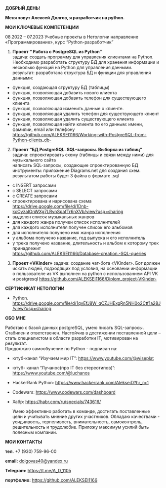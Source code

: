 **ДОБРЫЙ ДЕНЬ!**

**Меня зовут Алексей Долгов, я разработчик на python.**


**МОИ КЛЮЧЕВЫЕ КОМПЕТЕНЦИИ**

08.2022 – 07.2023 Учебные проекты в Нетологии 
направление «Программирование», курс “Python-разработчик”  

1. **Проект “ Работа с PostgreSQL из Python”**  
  задача: создать программу для управления клиентами на Python. Необходимо разработать структуру БД для хранения информации и несколько 
          функций на Python для управления данными.                                                  
  результат: разработана структура БД и функции для управления данными:
  -  функция, создающая структуру БД (таблицы)
  -  функция, позволяющая добавить нового клиента
  -  функция, позволяющая добавить телефон для существующего клиента
  -  функция, позволяющая изменить данные о клиенте.
  -  функция, позволяющая удалить телефон для существующего клиент 
  -  функция, позволяющая удалить существующего клиента
  -  функция, позволяющая найти клиента по его данным: имени, фамилии, email или телефону
     https://github.com/ALEKSEI1166/Working-with-PostgreSQL-from-Python-clients_db-
                                           
2. **Проект “БД PostgreSQL. SQL-запросы. Выборка из таблиц”**                                                                            
  задача: спроектировать схему (таблицы и связи между ними) для музыкального сайта                                                
          написать SQL-запросы, создающие спроектированную БД                                                                          
  инструменты: приложение Diagrams.net для создания схем.                                                                                  результатом работы будет 3 файла в формате .sql
  -   с INSERT запросами 
  -   с SELECT запросами
  -   с CREATE  запросами
  -  спроектирована и нарисована схема                                                                
     https://drive.google.com/file/d/1Dnb-kcOyzaIOnWXg7LRvnSpafTr6nXVb/view?usp=sharing                                             
  -  выделен список музыкальных жанров
  -  для каждого жанра получен список исполнителей
  -  для каждого исполнителя получен список его альбомов
  -  для исполнителя получено имя жанра исполнения
  -  у альбома получено название, год выпуска и его исполнитель
  -  у трека получено название, длительность и альбом к которому трек принадлежит                                 
   https://github.com/ALEKSEI1166/Database-creation.-SQL-queries

3. **Проект «VKinder»**
  задача: создание чат-бота «VKinder». Бот должен искать людей, подходящих под условия,
            на основании информации о пользователе из VK
  выполнен на python с использованием API VK и postgresql
    https://github.com/ALEKSEI1166/Diplom_project-VKinder-


**СЕРТИФИКАТ НЕТОЛОГИИ**
 - Python. https://drive.google.com/file/d/1qvEfJ8W_qCZJHExgRn5NH0o2Ctf1a28J/view?usp=sharing

**ОБО МНЕ**

   Работаю с базой данных postgreSQL, умею писать SQL-запросы. Стабилен и ответственен. Настойчив в достижении поставленной цели – стать специалистом в области разработки IT, мотивирован на результат.                                                                          
   Продолжаю самообучение по Python - подписан на: 
   -  ютуб-канал “Изучаем мир IT”: https://www.youtube.com/@wiseplat
   -  ютуб- канал “Лучанос(про IT без стереотипов)”: https://www.youtube.com/@luchanos
   -  HackerRank Python: https://www.hackerrank.com/AlekseiD?hr_r=1
   -  Codewars: https://www.codewars.com/dashboard
   -  Хабр: https://habr.com/ru/specials/743616/
     
      Умею эффективно  работать в команде, достигать поставленные цели и учитывать мнение других участников.
Обладаю качествами - усидчивость, терпеливость, внимательность, самоконтроль, решительность и трудолюбие. Приложу максимум усилий быть полезным компании.

**МОИ КОНТАКТЫ**

**тел.** +7 (930) 759-96-00   

**email:**  dolgovas40@yandex.ru

**Telegram:** https://t.me/A_D_1105 

**портфолио:** https://github.com/ALEKSEI1166

